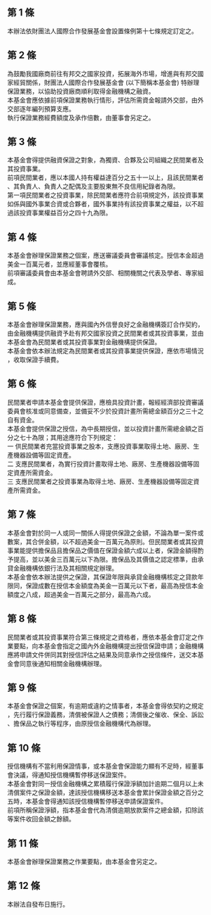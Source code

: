 第 1 條
-------
本辦法依財團法人國際合作發展基金會設置條例第十七條規定訂定之。

第 2 條
-------
為鼓勵我國廠商前往有邦交之國家投資，拓展海外市場，增進與有邦交國  
家經貿關係，財團法人國際合作發展基金會 (以下簡稱本基金會) 特辦理  
保證業務，以協助投資廠商順利取得金融機構之融資。  
本基金會應依據前項保證業務執行情形，評估所需資金報請外交部，由外  
交部逐年編列預算支應。  
執行保證業務經費額度及承作倍數，由董事會另定之。

第 3 條
-------
本基金會得提供融資保證之對象，為獨資、合夥及公司組織之民間業者及  
其投資事業。  
前項民間業者，應以本國人持有權益達百分之五十一以上，且該民間業者  
、其負責人、負責人之配偶及主要股東無不良信用紀錄者為限。  
第一項民間業者之投資事業，除民間業者應符合前項規定外，該投資事業  
如係與國外事業合資或合夥者，國外事業持有該投資事業之權益，以不超  
過該投資事業權益百分之四十九為限。

第 4 條
-------
本基金會辦理保證業務之個案，應送審議委員會審議核定。授信本金超過  
美金一百萬元者，並應經董事會覆核。  
前項審議委員會由本基金會聘請外交部、相關機關之代表及學者、專家組  
成。

第 5 條
-------
本基金會辦理保證業務，應與國內外信譽良好之金融機構簽訂合作契約，  
由金融機構提供融資予赴有邦交國家投資之民間業者或其投資事業，並由  
本基金會為民間業者或其投資事業對金融機構提供保證。  
本基金會依本辦法規定為民間業者或其投資事業提供保證，應依市場情況  
，收取保證手續費。

第 6 條
-------
民間業者申請本基金會提供保證，應檢具投資計畫，報經經濟部投資審議  
委員會核准或同意備查，並備妥不少於投資計畫所需總金額百分之三十之  
自有資金。  
本基金會提供保證之授信，為中長期授信，並以投資計畫所需總金額之百  
分之七十為限；其用途應符合下列規定：  
一  供民間業者充當投資事業之股本，支應投資事業取得土地、廠房、生  
    產機器設備等固定資產。  
二  支應民間業者，為實行投資計畫取得土地、廠房、生產機器設備等固  
    定資產所需資金。  
三  支應民間業者之投資事業為取得土地、廠房、生產機器設備等固定資  
    產所需資金。

第 7 條
-------
本基金會對於同一人或同一關係人得提供保證之金額，不論為單一案件或  
數案，其合併金額，以不超過美金一百萬元為原則。但民間業者或其投資  
事業能提供擔保品且擔保品之價值在保證金額六成以上者，保證金額得酌  
予提高，並以美金三百萬元以下為限。擔保品及其價值之認定標準，由承  
貸金融機構依銀行法及其相關規定辦理。  
本基金會依本辦法提供之保證，其保證年限與承貸金融機構核定之貸款年  
限同，保證成數在授信本金額度為美金一百萬元以下者，最高為授信本金  
額度之八成，超過美金一百萬元之部分，最高為六成。

第 8 條
-------
民間業者或其投資事業符合第三條規定之資格者，應依本基金會訂定之作  
業要點，向本基金會指定之國內外金融機構提出授信保證申請；金融機構  
應將申請文件併同其對授信評估之結果及同意承作之授信條件，送交本基  
金會同意後通知相關金融機構辦理。

第 9 條
-------
本基金會保證之個案，有逾期或違約之情事者，本基金會得依契約之規定  
，先行履行保證義務，清償被保證人之債務；清償後之催收、保全、訴訟  
、擔保品之執行等程序，由原授信金融機構代為辦理。

第 10 條
--------
授信機構有不當利用保證情事，或本基金會保證能力顯有不足時，經董事  
會決議，得通知授信機構暫停移送保證案件。  
本基金會對同一授信金融機構之累積履行保證淨額加計逾期二個月以上未  
清償案件之保證金額，達該授信機構移送本基金會累計保證金額之百分之  
五時，本基金會得通知該授信機構暫停移送申請保證案件。  
前項所稱保證淨額，指本基金會代為清償逾期放款案件之總金額，扣除該  
等案件收回金額之餘額。

第 11 條
--------
本基金會辦理保證業務之作業要點，由本基金會另定之。

第 12 條
--------
本辦法自發布日施行。

